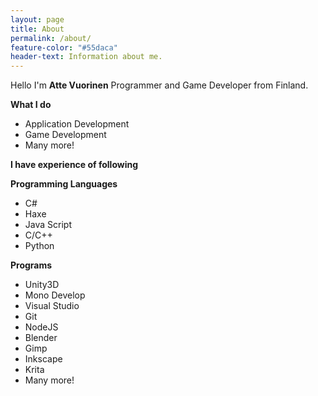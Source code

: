 ```yaml
---
layout: page
title: About
permalink: /about/
feature-color: "#55daca"
header-text: Information about me.
---
```


Hello I'm **Atte Vuorinen** Programmer and Game Developer from Finland.

**What I do**

* Application Development
* Game Development
* Many more!

**I have experience of following**

**Programming Languages**

* C#
* Haxe
* Java Script
* C/C++
* Python

**Programs**

* Unity3D
* Mono Develop
* Visual Studio
* Git
* NodeJS
* Blender
* Gimp
* Inkscape
* Krita
* Many more!

